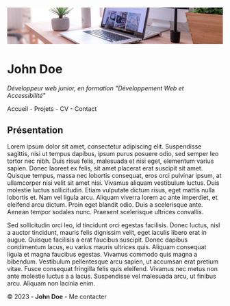 ![desk-banner](img/desk-banner.jpg)

# John Doe
_Développeur web junior, en formation "Développement Web et Accessibilité"_

Accueil - Projets - CV - Contact

## Présentation

Lorem ipsum dolor sit amet, consectetur adipiscing elit. Suspendisse sagittis, nisi ut tempus dapibus, ipsum purus posuere odio, sed semper leo tortor nec nibh. Duis risus felis, malesuada et nisi eget, elementum varius sapien. Donec laoreet ex felis, sit amet placerat erat suscipit sit amet. Quisque tempus, massa nec lobortis consequat, eros orci pulvinar ipsum, at ullamcorper nisi velit sit amet nisi. Vivamus aliquam vestibulum luctus. Duis molestie luctus sollicitudin. Etiam vulputate dictum risus, eget mattis nulla lobortis et. Nam vel ligula arcu. Aliquam viverra lorem ac ante imperdiet, et eleifend arcu dictum. Proin eget blandit odio. Duis a scelerisque ante. Aenean tempor sodales nunc. Praesent scelerisque ultrices convallis.

Sed sollicitudin orci leo, id tincidunt orci egestas facilisis. Donec luctus, nisl a auctor tincidunt, mauris felis dignissim velit, eget iaculis libero erat in augue. Quisque facilisis a erat faucibus suscipit. Donec dapibus condimentum lacus, eu varius mauris ultrices quis. Aliquam consequat ligula et magna faucibus egestas. Vivamus commodo quis magna a bibendum. Vestibulum pellentesque arcu sapien, ut accumsan erat pretium vitae. Fusce consequat fringilla felis quis eleifend. Vivamus nec metus non ante molestie luctus a a lacus. Suspendisse vel malesuada arcu, ut finibus arcu. Aliquam non lacinia enim.

© 2023 - **John Doe** - Me contacter
